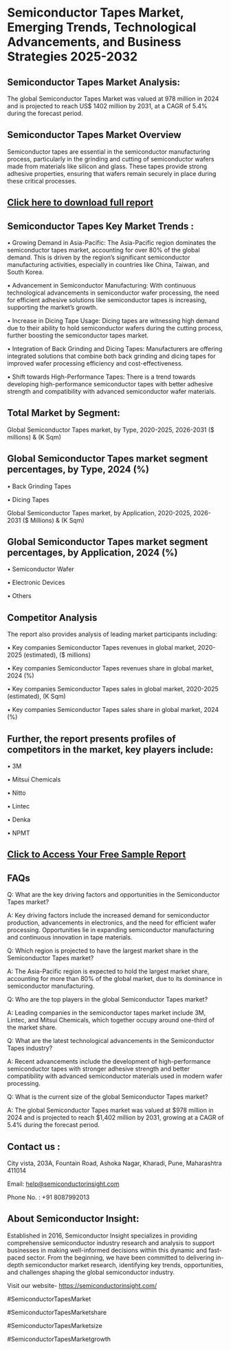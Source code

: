 Semiconductor Tapes Market, Emerging Trends, Technological Advancements, and Business Strategies 2025-2032
=
Semiconductor Tapes Market Analysis:
-
The global Semiconductor Tapes Market was valued at 978 million in 2024 and is projected to reach US$ 1402 million by 2031, at a CAGR of 5.4% during the forecast period.

Semiconductor Tapes Market Overview
-
Semiconductor tapes are essential in the semiconductor manufacturing process, particularly in the grinding and cutting of semiconductor wafers made from materials like silicon and glass. These tapes provide strong adhesive properties, ensuring that wafers remain securely in place during these critical processes.

[Click here to download full report](https://semiconductorinsight.com/report/semiconductor-tapes-market/)
-
Semiconductor Tapes Key Market Trends  :
-
•	Growing Demand in Asia-Pacific: The Asia-Pacific region dominates the semiconductor tapes market, accounting for over 80% of the global demand. This is driven by the region’s significant semiconductor manufacturing activities, especially in countries like China, Taiwan, and South Korea.

•	Advancement in Semiconductor Manufacturing: With continuous technological advancements in semiconductor wafer processing, the need for efficient adhesive solutions like semiconductor tapes is increasing, supporting the market’s growth.

•	Increase in Dicing Tape Usage: Dicing tapes are witnessing high demand due to their ability to hold semiconductor wafers during the cutting process, further boosting the semiconductor tapes market.

•	Integration of Back Grinding and Dicing Tapes: Manufacturers are offering integrated solutions that combine both back grinding and dicing tapes for improved wafer processing efficiency and cost-effectiveness.

•	Shift towards High-Performance Tapes: There is a trend towards developing high-performance semiconductor tapes with better adhesive strength and compatibility with advanced semiconductor wafer materials.

Total Market by Segment:
-
Global Semiconductor Tapes market, by Type, 2020-2025, 2026-2031 ($ millions) & (K Sqm)

Global Semiconductor Tapes market segment percentages, by Type, 2024 (%)
-
•	Back Grinding Tapes

•	Dicing Tapes

Global Semiconductor Tapes market, by Application, 2020-2025, 2026-2031 ($ Millions) & (K Sqm)

Global Semiconductor Tapes market segment percentages, by Application, 2024 (%)
-
•	Semiconductor Wafer

•	Electronic Devices

•	Others

Competitor Analysis
-
The report also provides analysis of leading market participants including:

•	Key companies Semiconductor Tapes revenues in global market, 2020-2025 (estimated), ($ millions)

•	Key companies Semiconductor Tapes revenues share in global market, 2024 (%)

•	Key companies Semiconductor Tapes sales in global market, 2020-2025 (estimated), (K Sqm)

•	Key companies Semiconductor Tapes sales share in global market, 2024 (%)

Further, the report presents profiles of competitors in the market, key players include:
-
•	3M

•	Mitsui Chemicals

•	Nitto

•	Lintec

•	Denka

•	NPMT

[Click to Access Your Free Sample Report](https://semiconductorinsight.com/report/semiconductor-tapes-market/)
-
FAQs
-
Q: What are the key driving factors and opportunities in the Semiconductor Tapes market?

A: Key driving factors include the increased demand for semiconductor production, advancements in electronics, and the need for efficient wafer processing. Opportunities lie in expanding semiconductor manufacturing and continuous innovation in tape materials.

Q: Which region is projected to have the largest market share in the Semiconductor Tapes market?

A: The Asia-Pacific region is expected to hold the largest market share, accounting for more than 80% of the global market, due to its dominance in semiconductor manufacturing.

Q: Who are the top players in the global Semiconductor Tapes market?

A: Leading companies in the semiconductor tapes market include 3M, Lintec, and Mitsui Chemicals, which together occupy around one-third of the market share.

Q: What are the latest technological advancements in the Semiconductor Tapes industry?

A: Recent advancements include the development of high-performance semiconductor tapes with stronger adhesive strength and better compatibility with advanced semiconductor materials used in modern wafer processing.

Q: What is the current size of the global Semiconductor Tapes market?

A: The global Semiconductor Tapes market was valued at $978 million in 2024 and is projected to reach $1,402 million by 2031, growing at a CAGR of 5.4% during the forecast period.

Contact us : 
-
City vista, 203A, Fountain Road, Ashoka Nagar, Kharadi, Pune, Maharashtra 411014

Email: help@semiconductorinsight.com

Phone No. : +91 8087992013

About Semiconductor Insight:
-
Established in 2016, Semiconductor Insight specializes in providing comprehensive semiconductor industry research and analysis to support businesses in making well-informed decisions within this dynamic and fast-paced sector. From the beginning, we have been committed to delivering in-depth semiconductor market research, identifying key trends, opportunities, and challenges shaping the global semiconductor industry.

Visit our website- https://semiconductorinsight.com/

#SemiconductorTapesMarket 

#SemiconductorTapesMarketshare

#SemiconductorTapesMarketsize

#SemiconductorTapesMarketgrowth 
 
 

